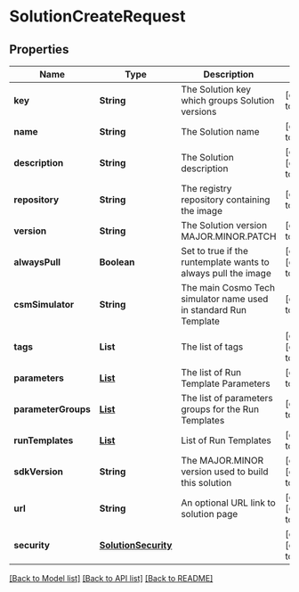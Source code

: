 # SolutionCreateRequest
## Properties

| Name | Type | Description | Notes |
|------------ | ------------- | ------------- | -------------|
| **key** | **String** | The Solution key which groups Solution versions | [default to null] |
| **name** | **String** | The Solution name | [default to null] |
| **description** | **String** | The Solution description | [optional] [default to null] |
| **repository** | **String** | The registry repository containing the image | [default to null] |
| **version** | **String** | The Solution version MAJOR.MINOR.PATCH | [default to null] |
| **alwaysPull** | **Boolean** | Set to true if the runtemplate wants to always pull the image | [optional] [default to false] |
| **csmSimulator** | **String** | The main Cosmo Tech simulator name used in standard Run Template | [default to null] |
| **tags** | **List** | The list of tags | [optional] [default to null] |
| **parameters** | [**List**](RunTemplateParameter.md) | The list of Run Template Parameters | [default to null] |
| **parameterGroups** | [**List**](RunTemplateParameterGroup.md) | The list of parameters groups for the Run Templates | [default to null] |
| **runTemplates** | [**List**](RunTemplate.md) | List of Run Templates | [default to []] |
| **sdkVersion** | **String** | The MAJOR.MINOR version used to build this solution | [optional] [default to null] |
| **url** | **String** | An optional URL link to solution page | [optional] [default to null] |
| **security** | [**SolutionSecurity**](SolutionSecurity.md) |  | [optional] [default to null] |

[[Back to Model list]](../README.md#documentation-for-models) [[Back to API list]](../README.md#documentation-for-api-endpoints) [[Back to README]](../README.md)

